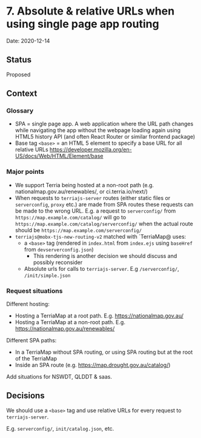 # 7. Absolute & relative URLs when using single page app routing

Date: 2020-12-14

## Status

Proposed

## Context

### Glossary

* SPA = single page app. A web application where the URL path changes while navigating the app without the webpage loading again using HTML5 history API (and often React Router or similar frontend package)
* Base tag `<base>` = an HTML 5 element to specify a base URL for all relative URLs https://developer.mozilla.org/en-US/docs/Web/HTML/Element/base

### Major points

* We support Terria being hosted at a non-root path (e.g. nationalmap.gov.au/renewables/, or ci.terria.io/next/)
* When requests to `terriajs-server` routes (either static files or `serverconfig`, `proxy` etc.) are made from SPA routes these requests can be made to the wrong URL. E.g. a request to `serverconfig/` from `https://map.example.com/catalog/` will go to `https://map.example.com/catalog/serverconfig/` when the actual route should be `https://map.example.com/serverconfig/`
* `terriajs@mobx-tjs-new-routing-v2` matched with `TerriaMap@ uses:
  * a `<base>` tag (rendered in `index.html` from `index.ejs` using `baseHref` from `devserverconfig.json`)
    * This rendering is another decision we should discuss and possibly reconsider
  * Absolute urls for calls to `terriajs-server`. E.g `/serverconfig/`, `/init/simple.json`

### Request situations

Different hosting:
* Hosting a TerriaMap at a root path. E.g. https://nationalmap.gov.au/
* Hosting a TerriaMap at a non-root path. E.g. https://nationalmap.gov.au/renewables/

Different SPA paths:
* In a TerriaMap without SPA routing, or using SPA routing but at the root of the TerriaMap
* Inside an SPA route (e.g. https://map.drought.gov.au/catalog/)

Add situations for NSWDT, QLDDT & saas. 

## Decisions

We should use a `<base>` tag and use relative URLs for every request to `terriajs-server`.

E.g. `serverconfig/`, `init/catalog.json`, etc.


